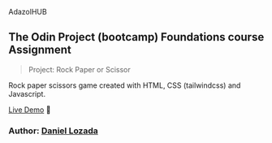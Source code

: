 AdazolHUB

## The Odin Project (bootcamp) Foundations course Assignment

> Project: Rock Paper or Scissor

Rock paper scissors game created with HTML, CSS (tailwindcss) and Javascript.

[Live Demo](https://adazol123.github.io/rock_paper_scissor) 🍃

### Author: [Daniel Lozada](https://github.com/adazol123)
